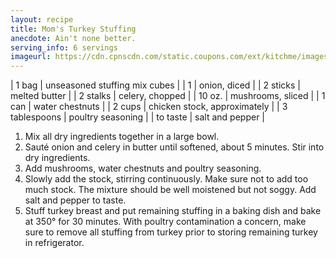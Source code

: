 ```yaml
---
layout: recipe
title: Mom's Turkey Stuffing
anecdote: Ain't none better. 
serving_info: 6 servings
imageurl: https://cdn.cpnscdn.com/static.coupons.com/ext/kitchme/images/recipes/600x400/thanksgiving-stuffing-stove-top_19791.jpg
---
```

<!-- Ingredients -->

| 1 bag | unseasoned stuffing mix cubes |
| 1 | onion, diced |
| 2 sticks | melted butter |
| 2 stalks | celery, chopped |
| 10 oz. | mushrooms, sliced |
| 1 can | water chestnuts |
| 2 cups | chicken stock, approximately |
| 3 tablespoons | poultry seasoning |
| to taste | salt and pepper |

<!-- split -->
<!-- Steps -->
1. Mix all dry ingredients together in a large bowl.
2. Sauté onion and celery in butter until softened, about 5 minutes. Stir into dry ingredients.
3. Add mushrooms, water chestnuts and poultry seasoning.
4. Slowly add the stock, stirring continuously. Make sure not to add too much stock. The mixture should be well moistened but not soggy. Add salt and pepper to taste.
5. Stuff turkey breast and put remaining stuffing in a baking dish and bake at 350° for 30 minutes. With poultry contamination a concern, make sure to remove all stuffing from turkey prior to storing remaining turkey in refrigerator. 
